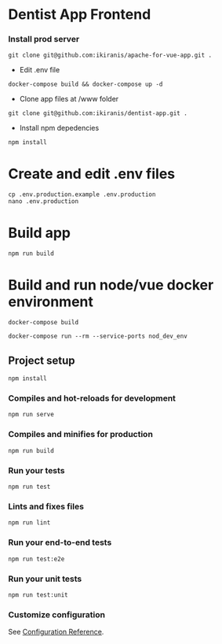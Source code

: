 # Dentist App Frontend

### Install prod server

``
git clone git@github.com:ikiranis/apache-for-vue-app.git .
``

- Edit .env file

``
docker-compose build && docker-compose up -d
``

- Clone app files at /www folder

``
git clone git@github.com:ikiranis/dentist-app.git .
``

- Install npm depedencies

``
npm install
``

# Create and edit .env files

```
cp .env.production.example .env.production
nano .env.production
```

# Build app

``
npm run build
``

# Build and run node/vue docker environment

``
docker-compose build
``

``
docker-compose run --rm --service-ports nod_dev_env
``

## Project setup
```
npm install
```

### Compiles and hot-reloads for development
```
npm run serve
```

### Compiles and minifies for production
```
npm run build
```

### Run your tests
```
npm run test
```

### Lints and fixes files
```
npm run lint
```

### Run your end-to-end tests
```
npm run test:e2e
```

### Run your unit tests
```
npm run test:unit
```

### Customize configuration
See [Configuration Reference](https://cli.vuejs.org/config/).
